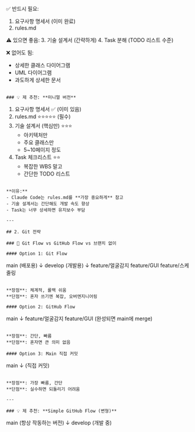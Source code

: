 ✅ 반드시 필요:
1. 요구사항 명세서 (이미 완료)
2. rules.md

⚠️ 있으면 좋음:
3. 기술 설계서 (간략하게)
4. Task 분해 (TODO 리스트 수준)

❌ 없어도 됨:
- 상세한 클래스 다이어그램
- UML 다이어그램
- 과도하게 상세한 문서
```

### 💡 제 추천: **미니멀 버전**
```
1. 요구사항 명세서 ✅ (이미 있음)
2. rules.md ⭐⭐⭐⭐⭐ (필수)
3. 기술 설계서 (핵심만) ⭐⭐⭐
   - 아키텍처만
   - 주요 클래스만
   - 5~10페이지 정도
4. Task 체크리스트 ⭐⭐
   - 복잡한 WBS 말고
   - 간단한 TODO 리스트
```

**이유:**
- Claude Code는 rules.md를 **가장 중요하게** 참고
- 기술 설계서는 간단해도 개발 속도 향상
- Task는 너무 상세하면 유지보수 부담

---

## 2. Git 전략

### 🔀 Git Flow vs GitHub Flow vs 브랜치 없이

#### Option 1: Git Flow
```
main (배포용)
  ↓
develop (개발용)
  ↓
feature/얼굴감지
feature/GUI
feature/스케줄링
```

**장점**: 체계적, 롤백 쉬움  
**단점**: 혼자 쓰기엔 복잡, 오버엔지니어링

#### Option 2: GitHub Flow
```
main
  ↓
feature/얼굴감지
feature/GUI (완성되면 main에 merge)
```

**장점**: 간단, 빠름  
**단점**: 혼자면 큰 의미 없음

#### Option 3: Main 직접 커밋
```
main
 ↓ (직접 커밋)
```

**장점**: 가장 빠름, 간단  
**단점**: 실수하면 되돌리기 어려움

---

### 💡 제 추천: **Simple GitHub Flow (변형)**
```
main (항상 작동하는 버전)
  ↓
develop (개발 중)